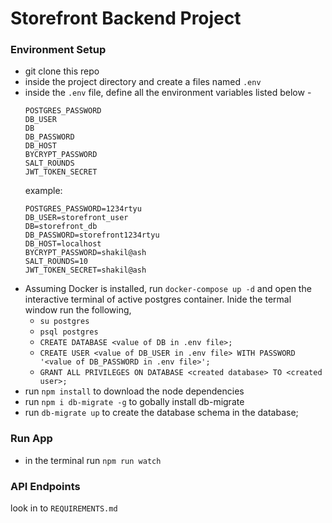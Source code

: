 # Storefront Backend Project
### Environment Setup
- git clone this repo
- inside the project directory and create a files named `.env`
- inside the `.env` file, define all the environment variables listed below -
    ```
    POSTGRES_PASSWORD
    DB_USER
    DB
    DB_PASSWORD
    DB_HOST
    BYCRYPT_PASSWORD
    SALT_ROUNDS
    JWT_TOKEN_SECRET
    ```
  example:
    ```
    POSTGRES_PASSWORD=1234rtyu
    DB_USER=storefront_user
    DB=storefront_db
    DB_PASSWORD=storefront1234rtyu
    DB_HOST=localhost
    BYCRYPT_PASSWORD=shakil@ash
    SALT_ROUNDS=10
    JWT_TOKEN_SECRET=shakil@ash
    ```
- Assuming Docker is installed, run `docker-compose up -d` and open the interactive terminal of active postgres container.
  Inide the termal window run the following, 
  - `su postgres`
  - `psql postgres`
  - `CREATE DATABASE <value of DB in .env file>;`
  - `CREATE USER <value of DB_USER in .env file> WITH PASSWORD '<value of DB_PASSWORD in .env file>';`
  - `GRANT ALL PRIVILEGES ON DATABASE <created database> TO <created user>;`
- run `npm install` to download the node dependencies
- run `npm i db-migrate -g` to gobally install db-migrate
- run `db-migrate up` to create the database schema in the database;

### Run App
 - in the terminal run `npm run watch`

### API Endpoints
look in to `REQUIREMENTS.md`